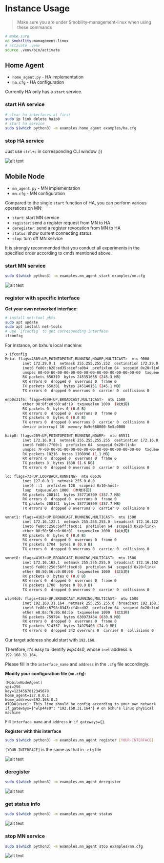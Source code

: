 # Instance Usage

> Make sure you are under $mobility-management-linux when using these commands

```bash
# make sure
cd $mobility-management-linux
# activate .venv
source .venv/bin/activate
```

## Home Agent

* `home_agent.py` - HA implementation
* `ha.cfg` - HA configuration

Currently HA only has a `start` service.

### start HA service

```bash
# clear ha interfaces at first
sudo ip link delete haip0
# start ha service
sudo $(which python3) -m examples.home_agent examples/ha.cfg
```

### stop HA service

Just use `ctrl+c` in corresponding CLI window :))

![alt text](../doc/image-0.png)

## Mobile Node

* `mn_agent.py` - MN implementation
* `mn.cfg` - MN configuration

Compared to the single `start` function of HA, you can perform various operations on MN:

- `start`: start MN service
- `register`: send a register request from MN to HA
- `deregister`: send a register revocation from MN to HA
- `status`: show current connecting status
- `stop`: turn off MN service

It is strongly recommended that you conduct all experiments in the specified order according to cmds mentioned above.

### start MN service

```bash
sudo $(which python3) -m examples.mn_agent start examples/mn.cfg
```

![alt text](../doc/image-1.png)

### register with specific interface

**Get your own networked interface:**

```bash
# install net-tool pkts
sudo apt update
sudo apt install net-tools
# use `ifconfig` to get corresponding interface
ifconfig
```

For instance, on bxhu's local machine:

```bash
❯ ifconfig
Meta: flags=4305<UP,POINTOPOINT,RUNNING,NOARP,MULTICAST>  mtu 9000
        inet 172.29.0.1  netmask 255.255.255.252  destination 172.29.0.1
        inet6 fe80::b28:ed35:ecef:a0b4  prefixlen 64  scopeid 0x20<link>
        unspec 00-00-00-00-00-00-00-00-00-00-00-00-00-00-00-00  txqueuelen 500  (未指定)
        RX packets 650319  bytes 245351658 (245.3 MB)
        RX errors 0  dropped 0  overruns 0  frame 0
        TX packets 650381  bytes 245140151 (245.1 MB)
        TX errors 0  dropped 0 overruns 0  carrier 0  collisions 0

enp0s31f6: flags=4099<UP,BROADCAST,MULTICAST>  mtu 1500
        ether 98:8f:e0:60:ad:19  txqueuelen 1000  (以太网)
        RX packets 0  bytes 0 (0.0 B)
        RX errors 0  dropped 0  overruns 0  frame 0
        TX packets 0  bytes 0 (0.0 B)
        TX errors 0  dropped 0 overruns 0  carrier 0  collisions 0
        device interrupt 16  memory 0x5e580000-5e5a0000  

haip0: flags=209<UP,POINTOPOINT,RUNNING,NOARP>  mtu 65511
        inet 172.16.0.1  netmask 255.255.255.255  destination 172.16.0.1
        inet6 fe80::7f00:1  prefixlen 64  scopeid 0x20<link>
        unspec 7F-00-00-01-00-00-00-00-00-00-00-00-00-00-00-00  txqueuelen 1000  (未指定)
        RX packets 18216  bytes 1108096 (1.1 MB)
        RX errors 0  dropped 0  overruns 0  frame 0
        TX packets 8  bytes 1638 (1.6 KB)
        TX errors 0  dropped 0 overruns 0  carrier 0  collisions 0

lo: flags=73<UP,LOOPBACK,RUNNING>  mtu 65536
        inet 127.0.0.1  netmask 255.0.0.0
        inet6 ::1  prefixlen 128  scopeid 0x10<host>
        loop  txqueuelen 1000  (本地环回)
        RX packets 208141  bytes 357716709 (357.7 MB)
        RX errors 0  dropped 0  overruns 0  frame 0
        TX packets 208141  bytes 357716709 (357.7 MB)
        TX errors 0  dropped 0 overruns 0  carrier 0  collisions 0

vmnet1: flags=4163<UP,BROADCAST,RUNNING,MULTICAST>  mtu 1500
        inet 172.16.122.1  netmask 255.255.255.0  broadcast 172.16.122.255
        inet6 fe80::250:56ff:fec0:1  prefixlen 64  scopeid 0x20<link>
        ether 00:50:56:c0:00:01  txqueuelen 1000  (以太网)
        RX packets 0  bytes 0 (0.0 B)
        RX errors 0  dropped 0  overruns 0  frame 0
        TX packets 1704  bytes 0 (0.0 B)
        TX errors 0  dropped 0 overruns 0  carrier 0  collisions 0

vmnet8: flags=4163<UP,BROADCAST,RUNNING,MULTICAST>  mtu 1500
        inet 172.16.162.1  netmask 255.255.255.0  broadcast 172.16.162.255
        inet6 fe80::250:56ff:fec0:8  prefixlen 64  scopeid 0x20<link>
        ether 00:50:56:c0:00:08  txqueuelen 1000  (以太网)
        RX packets 0  bytes 0 (0.0 B)
        RX errors 0  dropped 0  overruns 0  frame 0
        TX packets 1700  bytes 0 (0.0 B)
        TX errors 0  dropped 0 overruns 0  carrier 0  collisions 0

wlp44s0: flags=4163<UP,BROADCAST,RUNNING,MULTICAST>  mtu 1500
        inet 192.168.31.164  netmask 255.255.255.0  broadcast 192.168.31.255
        inet6 fe80::6798:8343:cf4b:d02  prefixlen 64  scopeid 0x20<link>
        ether e0:0a:f6:9b:0d:5b  txqueuelen 1000  (以太网)
        RX packets 759794  bytes 630973464 (630.9 MB)
        RX errors 0  dropped 0  overruns 0  frame 0
        TX packets 514337  bytes 74975406 (74.9 MB)
        TX errors 0  dropped 242 overruns 0  carrier 0  collisions 0
```

Our target address should start with `192.168`.  

Therefore, it's easy to identify *wlp44s0*, whose `inet` address is `192.168.31.164`.  

Please fill in the `interface_name` and `address` in the `.cfg` file accordingly.

**Modify your configuration file (`mn.cfg`):**

```
[MobileNodeAgent]
spi=256
key=1234567812345678
home_agent=127.0.0.1
home_address=192.168.0.2
#TODO(user): This line should be config according to your own network
if_gateways={"wlp44s0": "192.168.31.164"} # on bxhu's linux physical machine
```

Fill `interface_name` and `address` in `if_gateways={}`.

**Register with this interface**

```bash
sudo $(which python3) -m examples.mn_agent register [YOUR-INTERFACE]
```

`[YOUR-INTERFACE]` is the same as that in `.cfg` file

![alt text](../doc/image-2.png)

### deregister

```bash
sudo $(which python3) -m examples.mn_agent deregister
```

![alt text](../doc/image-3.png)

### get status info

```bash
sudo $(which python3) -m examples.mn_agent status
```

![alt text](../doc/image-4.png)

### stop MN service

```bash
sudo $(which python3) -m examples.mn_agent stop examples/mn.cfg
```

![alt text](../doc/image-5.png)

